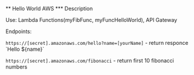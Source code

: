 ** Hello World AWS
*** Description
<p>Use: Lambda Functions(myFibFunc, myFuncHelloWorld), API Gateway
<p>Endpoints:</p>
<p><code>https://[secret].amazonaws.com/hello?name=[yourName]</code> - return responce `Hello ${name}`</p>
<p><code>https://[secret].amazonaws.com/fibonacci</code> - return first 10 fibonacci numbers</p>
